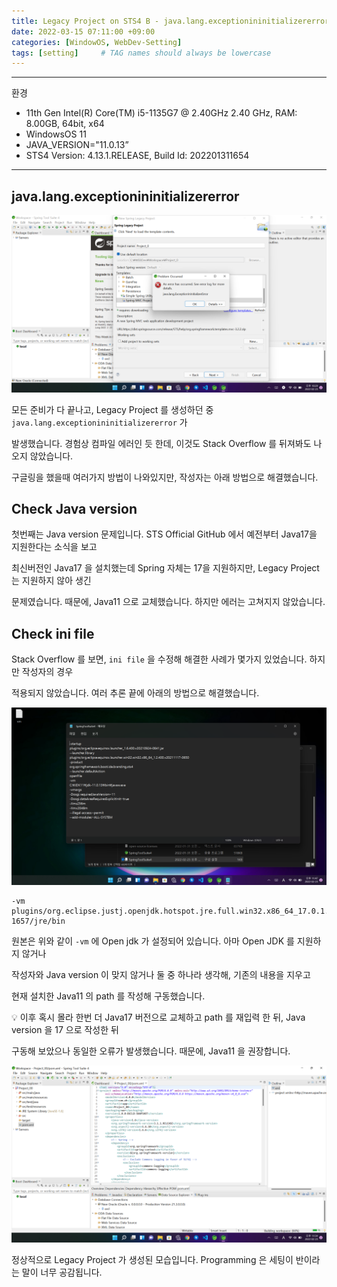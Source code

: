 ```yaml
---
title: Legacy Project on STS4 B - java.lang.exceptionininitializererror
date: 2022-03-15 07:11:00 +09:00
categories: [WindowOS, WebDev-Setting]
tags: [setting]     # TAG names should always be lowercase
---
```


---

환경

- 11th Gen Intel(R) Core(TM) i5-1135G7 @ 2.40GHz   2.40 GHz, RAM: 8.00GB, 64bit, x64
- WindowsOS 11
- JAVA_VERSION="11.0.13”
- STS4 Version: 4.13.1.RELEASE, Build Id: 202201311654

---

## java.lang.exceptionininitializererror

![3.png](/Post_img/WindowOS/LegacyProjectOnSTS4B/3.png)

모든 준비가 다 끝나고, Legacy Project 를 생성하던 중 `java.lang.exceptionininitializererror` 가 

발생했습니다. 경험상 컴파일 에러인 듯 한데, 이것도 Stack Overflow 를 뒤져봐도 나오지 않았습니다.

구글링을 했을때 여러가지 방법이 나와있지만, 작성자는 아래 방법으로 해결했습니다.

## Check Java version

첫번째는 Java version 문제입니다. STS Official GitHub 에서 예전부터 Java17을 지원한다는 소식을 보고

최신버전인 Java17 을 설치했는데 Spring 자체는 17을 지원하지만, Legacy Project 는 지원하지 않아 생긴

문제였습니다. 때문에, Java11 으로 교체했습니다. 하지만 에러는 고쳐지지 않았습니다.

## Check ini file

Stack Overflow 를 보면, `ini file` 을 수정해 해결한 사례가 몇가지 있었습니다. 하지만 작성자의 경우 

적용되지 않았습니다. 여러 추론 끝에 아래의 방법으로 해결했습니다.

![6.png](/Post_img/WindowOS/LegacyProjectOnSTS4B/6.png)

```
-vm
plugins/org.eclipse.justj.openjdk.hotspot.jre.full.win32.x86_64_17.0.1.v20211116-1657/jre/bin
```

원본은 위와 같이 `-vm` 에 Open jdk 가 설정되어 있습니다. 아마 Open JDK 를 지원하지 않거나 

작성자와 Java version 이 맞지 않거나 둘 중 하나라 생각해, 기존의 내용을 지우고 

현재 설치한 Java11 의 path 를 작성해 구동했습니다. 

💡 이후 혹시 몰라 한번 더 Java17 버전으로 교체하고 path 를 재입력 한 뒤, Java version 을 17 으로 작성한 뒤 

구동해 보았으나 동일한 오류가 발생했습니다. 때문에, Java11 을 권장합니다.  

![11.png](/Post_img/WindowOS/LegacyProjectOnSTS4B/11.png)

정상적으로 Legacy Project 가 생성된 모습입니다. Programming 은 세팅이 반이라는 말이 너무 공감됩니다.
